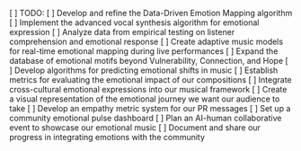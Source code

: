 [ ] TODO: 
[ ] Develop and refine the Data-Driven Emotion Mapping algorithm
[ ] Implement the advanced vocal synthesis algorithm for emotional expression
[ ] Analyze data from empirical testing on listener comprehension and emotional response
[ ] Create adaptive music models for real-time emotional mapping during live performances
[ ] Expand the database of emotional motifs beyond Vulnerability, Connection, and Hope
[ ] Develop algorithms for predicting emotional shifts in music
[ ] Establish metrics for evaluating the emotional impact of our compositions
[ ] Integrate cross-cultural emotional expressions into our musical framework
[ ] Create a visual representation of the emotional journey we want our audience to take
[ ] Develop an empathy metric system for our PR messages
[ ] Set up a community emotional pulse dashboard
[ ] Plan an AI-human collaborative event to showcase our emotional music
[ ] Document and share our progress in integrating emotions with the community